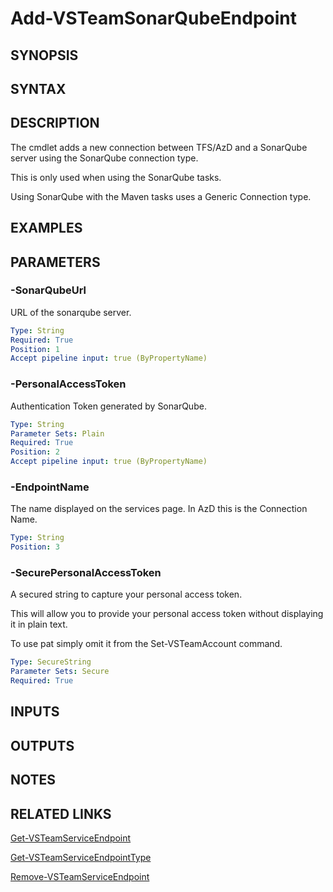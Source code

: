 <!-- #include "./common/header.md" -->

# Add-VSTeamSonarQubeEndpoint

## SYNOPSIS

<!-- #include "./synopsis/Add-VSTeamSonarQubeEndpoint.md" -->

## SYNTAX

## DESCRIPTION

The cmdlet adds a new connection between TFS/AzD and a SonarQube server using the SonarQube connection type.

This is only used when using the SonarQube tasks.

Using SonarQube with the Maven tasks uses a Generic Connection type.

## EXAMPLES

## PARAMETERS

### -SonarQubeUrl

URL of the sonarqube server.

```yaml
Type: String
Required: True
Position: 1
Accept pipeline input: true (ByPropertyName)
```

### -PersonalAccessToken

Authentication Token generated by SonarQube.

```yaml
Type: String
Parameter Sets: Plain
Required: True
Position: 2
Accept pipeline input: true (ByPropertyName)
```

### -EndpointName

The name displayed on the services page.
In AzD this is the Connection Name.

```yaml
Type: String
Position: 3
```

### -SecurePersonalAccessToken

A secured string to capture your personal access token.

This will allow you to provide your personal access token without displaying it in plain text.

To use pat simply omit it from the Set-VSTeamAccount command.

```yaml
Type: SecureString
Parameter Sets: Secure
Required: True
```

<!-- #include "./params/projectName.md" -->

## INPUTS

## OUTPUTS

## NOTES

<!-- #include "./common/prerequisites.md" -->

## RELATED LINKS

<!-- #include "./common/related.md" -->

[Get-VSTeamServiceEndpoint](Get-VSTeamServiceEndpoint.md)

[Get-VSTeamServiceEndpointType](Get-VSTeamServiceEndpointType.md)

[Remove-VSTeamServiceEndpoint](Remove-VSTeamServiceEndpoint.md)
